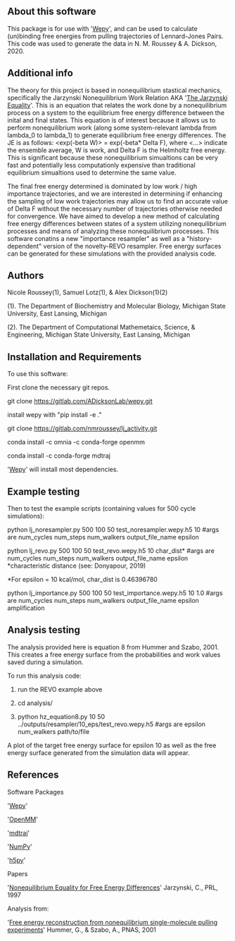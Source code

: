 ## About this software

   This package is for use with '[Wepy](https://github.com/ADicksonLab/wepy)', and can be used to calculate (un)binding free energies from pulling trajectories of Lennard-Jones Pairs. This code was used to generate the data in N. M. Roussey & A. Dickson, 2020.    

## Additional info
The theory for this project is based in nonequilibrium stastical mechanics, specifically the Jarzynski Nonequilibrium Work Relation AKA '[The Jarzynski Equality](https://journals.aps.org/prl/abstract/10.1103/PhysRevLett.78.2690)'. This is an equation that relates the work done by a nonequilibrium process on a system to the equilibrium free energy difference between the inital and final states. This equation is of interest because it allows us to perform nonequilibrium work (along some system-relevant lambda from lambda_0 to lambda_1) to generate equilibrium free energy differences. The JE is as follows: <exp(-beta W)> = exp(-beta* Delta F), where <...> indicate the ensemble average, W is work, and Delta F is the Helmholtz free energy. This is significant because these nonequilibrium simualtions can be very fast and potentially less computationly expensive than traditional equilibrium simualtions used to determine the same value.
   
   The final free energy determined is dominated by low work / high importance trajectories, and we are interested in determining if enhancing the sampling of low work trajectories may allow us to find an accurate value of Delta F without the necessary number of trajectories otherwise needed for convergence. We have aimed to develop a new method of calculating free energy differences between states of a system utilizing nonequilibrium processes and means of analyzing these nonequilibrium processes. This software conatins a new "importance resampler" as well as a "history-dependent" version of the novelty-REVO resampler. Free energy surfaces can be generated for these simulations with the provided analysis code.
   
## Authors

Nicole Roussey(1), Samuel Lotz(1), & Alex Dickson(1)(2)

(1). The Department of Biochemistry and Molecular Biology, Michigan State University, East Lansing, Michigan

(2). The Department of Computational Mathemetaics, Science, & Engineering, Michigan State University, East Lansing, Michigan

## Installation and Requirements

To use this software:

First clone the necessary git repos.

git clone https://gitlab.com/ADicksonLab/wepy.git

install wepy with "pip install -e ."

git clone https://gitlab.com/nmroussey/lj_activity.git

conda install -c omnia -c conda-forge openmm

conda install -c conda-forge mdtraj

'[Wepy]('https://github.com/ADicksonLab/wepy)' will install most dependencies. 

## Example testing

Then to test the example scripts (containing values for 500 cycle simulations):

python lj_noresampler.py 500 100 50 test_noresampler.wepy.h5 10 #args are num_cycles num_steps num_walkers output_file_name epsilon

python lj_revo.py 500 100 50 test_revo.wepy.h5 10 char_dist* #args are num_cycles num_steps num_walkers output_file_name epsilon *characteristic distance (see: Donyapour, 2019)

*For epsilon = 10 kcal/mol, char_dist is 0.46396780

python lj_importance.py 500 100 50 test_importance.wepy.h5 10 1.0 #args are num_cycles num_steps num_walkers output_file_name epsilon amplification

## Analysis testing

The analysis provided here is equation 8 from Hummer and Szabo, 2001. This creates a free energy surface from the probabilities and work values saved during a simulation.

To run this analysis code:

1. run the REVO example above

2. cd analysis/

3. python hz_equation8.py 10 50 ../outputs/resampler/10_eps/test_revo.wepy.h5 #args are epsilon num_walkers path/to/file

A plot of the target free energy surface for epsilon 10 as well as the free energy surface generated from the simulation data will appear.

## References

Software Packages

'[Wepy](https://github.com/ADicksonLab/wepy)'

'[OpenMM](http://openmm.org)'

'[mdtraj](http://mdtraj.org/1.9.3/)'

'[NumPy](https://numpy.org)'

'[h5py](https://www.h5py.org)'

Papers

'[Nonequilibrium Equality for Free Energy Differences](https://journals.aps.org/prl/abstract/10.1103/PhysRevLett.78.2690)' Jarzynski, C., PRL, 1997

Analysis from:

'[Free energy reconstruction from nonequilibrium single-molecule pulling experiments](https://www.pnas.org/content/98/7/3658)' Hummer, G., & Szabo, A., PNAS, 2001